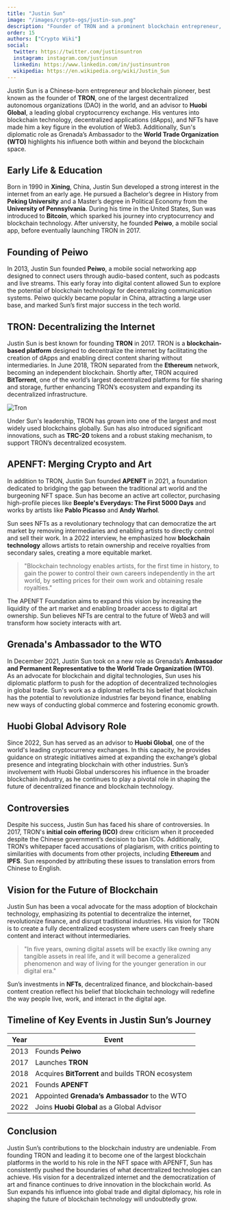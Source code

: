 ```yaml
---
title: "Justin Sun"
image: "/images/crypto-ogs/justin-sun.png"
description: "Founder of TRON and a prominent blockchain entrepreneur, has made significant strides in the world of decentralized technologies and art."
order: 15
authors: ["Crypto Wiki"]
social:
  twitter: https://twitter.com/justinsuntron
  instagram: instagram.com/justinsun
  linkedin: https://www.linkedin.com/in/justinsuntron
  wikipedia: https://en.wikipedia.org/wiki/Justin_Sun
---
```


Justin Sun is a Chinese-born entrepreneur and blockchain pioneer, best known as the founder of **TRON**, one of the largest decentralized autonomous organizations (DAO) in the world, and an advisor to **Huobi Global**, a leading global cryptocurrency exchange. His ventures into blockchain technology, decentralized applications (dApps), and NFTs have made him a key figure in the evolution of Web3. Additionally, Sun's diplomatic role as Grenada’s Ambassador to the **World Trade Organization (WTO)** highlights his influence both within and beyond the blockchain space.

## Early Life & Education

Born in 1990 in **Xining**, China, Justin Sun developed a strong interest in the internet from an early age. He pursued a Bachelor’s degree in History from **Peking University** and a Master’s degree in Political Economy from the **University of Pennsylvania**. During his time in the United States, Sun was introduced to **Bitcoin**, which sparked his journey into cryptocurrency and blockchain technology. After university, he founded **Peiwo**, a mobile social app, before eventually launching TRON in 2017.

## Founding of Peiwo

In 2013, Justin Sun founded **Peiwo**, a mobile social networking app designed to connect users through audio-based content, such as podcasts and live streams. This early foray into digital content allowed Sun to explore the potential of blockchain technology for decentralizing communication systems. Peiwo quickly became popular in China, attracting a large user base, and marked Sun’s first major success in the tech world.

## TRON: Decentralizing the Internet

Justin Sun is best known for founding **TRON** in 2017. TRON is a **blockchain-based platform** designed to decentralize the internet by facilitating the creation of dApps and enabling direct content sharing without intermediaries. In June 2018, TRON separated from the **Ethereum** network, becoming an independent blockchain. Shortly after, TRON acquired **BitTorrent**, one of the world’s largest decentralized platforms for file sharing and storage, further enhancing TRON’s ecosystem and expanding its decentralized infrastructure.

![Tron](/images/posts/tron.png)

Under Sun's leadership, TRON has grown into one of the largest and most widely used blockchains globally. Sun has also introduced significant innovations, such as **TRC-20** tokens and a robust staking mechanism, to support TRON’s decentralized ecosystem.

## APENFT: Merging Crypto and Art

In addition to TRON, Justin Sun founded **APENFT** in 2021, a foundation dedicated to bridging the gap between the traditional art world and the burgeoning NFT space. Sun has become an active art collector, purchasing high-profile pieces like **Beeple's Everydays: The First 5000 Days** and works by artists like **Pablo Picasso** and **Andy Warhol**.

Sun sees NFTs as a revolutionary technology that can democratize the art market by removing intermediaries and enabling artists to directly control and sell their work. In a 2022 interview, he emphasized how **blockchain technology** allows artists to retain ownership and receive royalties from secondary sales, creating a more equitable market.

> "Blockchain technology enables artists, for the first time in history, to gain the power to control their own careers independently in the art world, by setting prices for their own work and obtaining resale royalties."

The APENFT Foundation aims to expand this vision by increasing the liquidity of the art market and enabling broader access to digital art ownership. Sun believes NFTs are central to the future of Web3 and will transform how society interacts with art.

## Grenada's Ambassador to the WTO

In December 2021, Justin Sun took on a new role as Grenada’s **Ambassador and Permanent Representative to the World Trade Organization (WTO)**. As an advocate for blockchain and digital technologies, Sun uses his diplomatic platform to push for the adoption of decentralized technologies in global trade. Sun's work as a diplomat reflects his belief that blockchain has the potential to revolutionize industries far beyond finance, enabling new ways of conducting global commerce and fostering economic growth.

## Huobi Global Advisory Role

Since 2022, Sun has served as an advisor to **Huobi Global**, one of the world's leading cryptocurrency exchanges. In this capacity, he provides guidance on strategic initiatives aimed at expanding the exchange’s global presence and integrating blockchain with other industries. Sun’s involvement with Huobi Global underscores his influence in the broader blockchain industry, as he continues to play a pivotal role in shaping the future of decentralized finance and blockchain technology.

## Controversies

Despite his success, Justin Sun has faced his share of controversies. In 2017, TRON's **initial coin offering (ICO)** drew criticism when it proceeded despite the Chinese government’s decision to ban ICOs. Additionally, TRON’s whitepaper faced accusations of plagiarism, with critics pointing to similarities with documents from other projects, including **Ethereum** and **IPFS**. Sun responded by attributing these issues to translation errors from Chinese to English.

## Vision for the Future of Blockchain

Justin Sun has been a vocal advocate for the mass adoption of blockchain technology, emphasizing its potential to decentralize the internet, revolutionize finance, and disrupt traditional industries. His vision for TRON is to create a fully decentralized ecosystem where users can freely share content and interact without intermediaries.

> "In five years, owning digital assets will be exactly like owning any tangible assets in real life, and it will become a generalized phenomenon and way of living for the younger generation in our digital era."

Sun’s investments in **NFTs**, decentralized finance, and blockchain-based content creation reflect his belief that blockchain technology will redefine the way people live, work, and interact in the digital age.

## Timeline of Key Events in Justin Sun’s Journey

| **Year** | **Event**                                         |
| -------- | ------------------------------------------------- |
| 2013     | Founds **Peiwo**                                  |
| 2017     | Launches **TRON**                                 |
| 2018     | Acquires **BitTorrent** and builds TRON ecosystem |
| 2021     | Founds **APENFT**                                 |
| 2021     | Appointed **Grenada’s Ambassador** to the WTO     |
| 2022     | Joins **Huobi Global** as a Global Advisor        |

## Conclusion

Justin Sun’s contributions to the blockchain industry are undeniable. From founding TRON and leading it to become one of the largest blockchain platforms in the world to his role in the NFT space with APENFT, Sun has consistently pushed the boundaries of what decentralized technologies can achieve. His vision for a decentralized internet and the democratization of art and finance continues to drive innovation in the blockchain world. As Sun expands his influence into global trade and digital diplomacy, his role in shaping the future of blockchain technology will undoubtedly grow.
